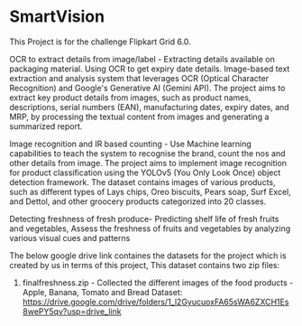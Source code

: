 # SmartVision
This Project is for the challenge Flipkart Grid 6.0.

OCR to extract details from image/label - Extracting details available on packaging material.
Using OCR to get expiry date details. Image-based text extraction and analysis system that leverages OCR (Optical Character Recognition) and Google's Generative AI (Gemini API). The project aims to extract key product details from images, such as product names, descriptions, serial numbers (EAN), manufacturing dates, expiry dates, and MRP, by processing the textual content from images and generating a summarized report.

Image recognition and IR based counting - Use Machine learning capabilities to teach the system to recognise the brand, count the nos and other details from image.
The project aims to implement image recognition for product classification using the YOLOv5 (You Only Look Once) object detection framework. The dataset contains images of various products, such as different types of Lays chips, Oreo biscuits, Pears soap, Surf Excel, and Dettol, and other groocery products categorized into 20 classes.



Detecting freshness of fresh produce- Predicting shelf life of fresh fruits and
vegetables, Assess the freshness of fruits and vegetables by analyzing various visual cues and patterns


The below google drive link containes the datasets for the project which is created by us in terms of this project, This dataset contains two zip files:
1) finalfreshness.zip - Collected the different images of the food products - Apple, Banana, Tomato and Bread
Dataset: https://drive.google.com/drive/folders/1_l2GyucuoxFA65sWA6ZXCH1Es8wePY5qv?usp=drive_link
